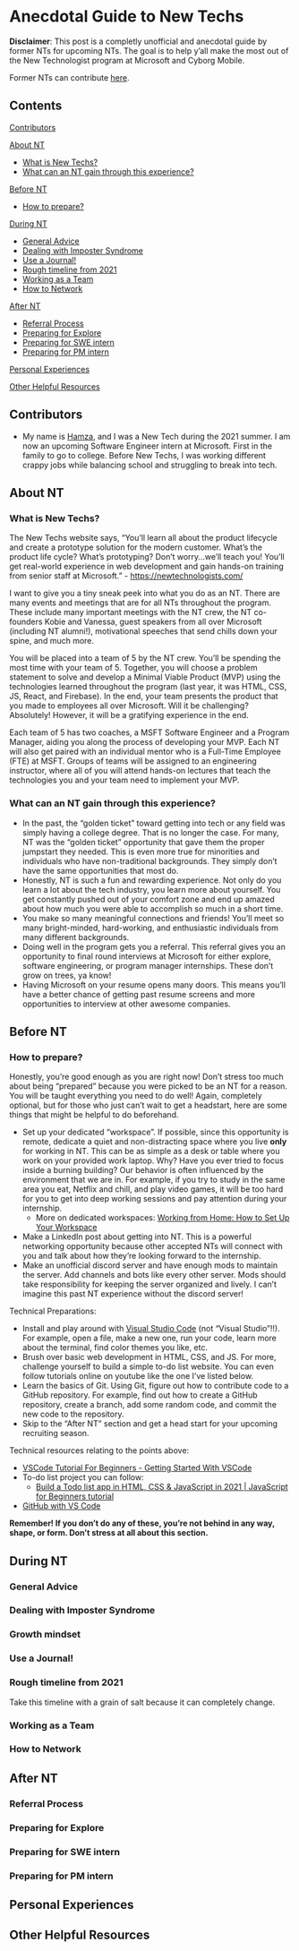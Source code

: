 # Anecdotal Guide to New Techs
**Disclaimer**: This post is a completly unofficial and anecdotal guide by former NTs for upcoming NTs. The goal is to help y’all make the most out of the New Technologist program at Microsoft and Cyborg Mobile. 

Former NTs can contribute [here](CONTRIBUTE.md).

## Contents
[Contributors](#contributors)

[About NT](#about-nt)
- [What is New Techs?](#what-is-new-techs)
- [What can an NT gain through this experience?](#what-can-an-nt-gain-through-this-experience)

[Before NT](#before-nt)
- [How to prepare?](#how-to-prepare?)

[During NT](#during-nt)
- [General Advice](#general-advice)
- [Dealing with Imposter Syndrome](#dealing-with-imposter-syndrome)
- [Use a Journal!](#use-a-journal!)
- [Rough timeline from 2021](#rough-timeline-from-2021)
- [Working as a Team](#working-as-a-team)
- [How to Network](#how-to-network)

[After NT](#after-nt)
- [Referral Process](#referral-process)
- [Preparing for Explore](#preparing-for-explore)
- [Preparing for SWE intern](#preparing-for-SWE-intern)
- [Preparing for PM intern](#preparing-for-PM-intern)

[Personal Experiences](#personal-experiences)

[Other Helpful Resources](#other-helpful-resources)


## Contributors
* My name is [Hamza](https://www.linkedin.com/in/hamza-algamoos/), and I was a New Tech during the 2021 summer. I am now an upcoming Software Engineer intern at Microsoft. First in the family to go to college. Before New Techs, I was working different crappy jobs while balancing school and struggling to break into tech. 

## About NT

### What is New Techs?

The New Techs website says, “You’ll learn all about the product lifecycle and create a prototype solution for the modern customer. What’s the product life cycle? What’s prototyping? Don’t worry…we’ll teach you! You’ll get real-world experience in web development and gain hands-on training from senior staff at Microsoft.” - https://newtechnologists.com/

I want to give you a tiny sneak peek into what you do as an NT. There are many events and meetings that are for all NTs throughout the program. These include many important meetings with the NT crew, the NT co-founders Kobie and Vanessa, guest speakers from all over Microsoft (including NT alumni!), motivational speeches that send chills down your spine, and much more. 

You will be placed into a team of 5 by the NT crew. You’ll be spending the most time with your team of 5. Together, you will choose a problem statement to solve and develop a Minimal Viable Product (MVP) using the technologies learned throughout the program (last year, it was HTML, CSS, JS, React, and Firebase). In the end, your team presents the product that you made to employees all over Microsoft. Will it be challenging? Absolutely! However, it will be a gratifying experience in the end.

Each team of 5 has two coaches, a MSFT Software Engineer and a Program Manager, aiding you along the process of developing your MVP. Each NT will also get paired with an individual mentor who is a Full-Time Employee (FTE) at MSFT. Groups of teams will be assigned to an engineering instructor, where all of you will attend hands-on lectures that teach the technologies you and your team need to implement your MVP.

### What can an NT gain through this experience?

- In the past, the “golden ticket” toward getting into tech or any field was simply having a college degree. That is no longer the case. For many, NT was the “golden ticket” opportunity that gave them the proper jumpstart they needed. This is even more true for minorities and individuals who have non-traditional backgrounds. They simply don’t have the same opportunities that most do.
- Honestly, NT is such a fun and rewarding experience. Not only do you learn a lot about the tech industry, you learn more about yourself. You get constantly pushed out of your comfort zone and end up amazed about how much you were able to accomplish so much in a short time. 
- You make so many meaningful connections and friends! You’ll meet so many bright-minded, hard-working, and enthusiastic individuals from many different backgrounds.
- Doing well in the program gets you a referral. This referral gives you an opportunity to final round interviews at Microsoft for either explore, software engineering, or program manager internships. These don’t grow on trees, ya know!
- Having Microsoft on your resume opens many doors. This means you’ll have a better chance of getting past resume screens and more opportunities to interview at other awesome companies.

## Before NT

### How to prepare?

Honestly, you’re good enough as you are right now! Don’t stress too much about being “prepared” because you were picked to be an NT for a reason. You will be taught everything you need to do well! Again, completely optional, but for those who just can’t wait to get a headstart, here are some things that might be helpful to do beforehand.

- Set up your dedicated “workspace”. If possible, since this opportunity is remote, dedicate a quiet and non-distracting space where you live **only** for working in NT. This can be as simple as a desk or table where you work on your provided work laptop. Why? Have you ever tried to focus inside a burning building? Our behavior is often influenced by the environment that we are in. For example, if you try to study in the same area you eat, Netflix and chill, and play video games, it will be too hard for you to get into deep working sessions and pay attention during your internship. 
  * More on dedicated workspaces: [Working from Home: How to Set Up Your Workspace](https://www.youtube.com/watch?v=tMTxikrSe8g)
- Make a LinkedIn post about getting into NT. This is a powerful networking opportunity because other accepted NTs will connect with you and talk about how they’re looking forward to the internship. 
- Make an unofficial discord server and have enough mods to maintain the server. Add channels and bots like every other server. Mods should take responsibility for keeping the server organized and lively. I can’t imagine this past NT experience without the discord server! 

Technical Preparations:
- Install and play around with [Visual Studio Code](https://code.visualstudio.com/) (not “Visual Studio”!!). For example, open a file, make a new one, run your code, learn more about the terminal, find color themes you like, etc.
- Brush over basic web development in HTML, CSS, and JS. For more, challenge yourself to build a simple to-do list website. You can even follow tutorials online on youtube like the one I’ve listed below.
- Learn the basics of Git. Using Git, figure out how to contribute code to a GitHub repository. For example, find out how to create a GitHub repository, create a branch, add some random code, and commit the new code to the repository.
- Skip to the “After NT” section and get a head start for your upcoming recruiting season.

Technical resources relating to the points above:
- [VSCode Tutorial For Beginners - Getting Started With VSCode](https://www.youtube.com/watch?v=ORrELERGIHs)
- To-do list project you can follow:
  * [Build a Todo list app in HTML, CSS & JavaScript in 2021 | JavaScript for Beginners tutorial](https://www.youtube.com/watch?v=MkESyVB4oUw)
- [GitHub with VS Code](https://www.youtube.com/watch?v=jWLUhHWXMT8)

**Remember! If you don’t do any of these, you’re not behind in any way, shape, or form. Don’t stress at all about this section.**

## During NT

### General Advice

### Dealing with Imposter Syndrome

### Growth mindset

### Use a Journal!

### Rough timeline from 2021

Take this timeline with a grain of salt because it can completely change.

### Working as a Team

### How to Network

## After NT

### Referral Process

### Preparing for Explore

### Preparing for SWE intern

### Preparing for PM intern

## Personal Experiences

## Other Helpful Resources

